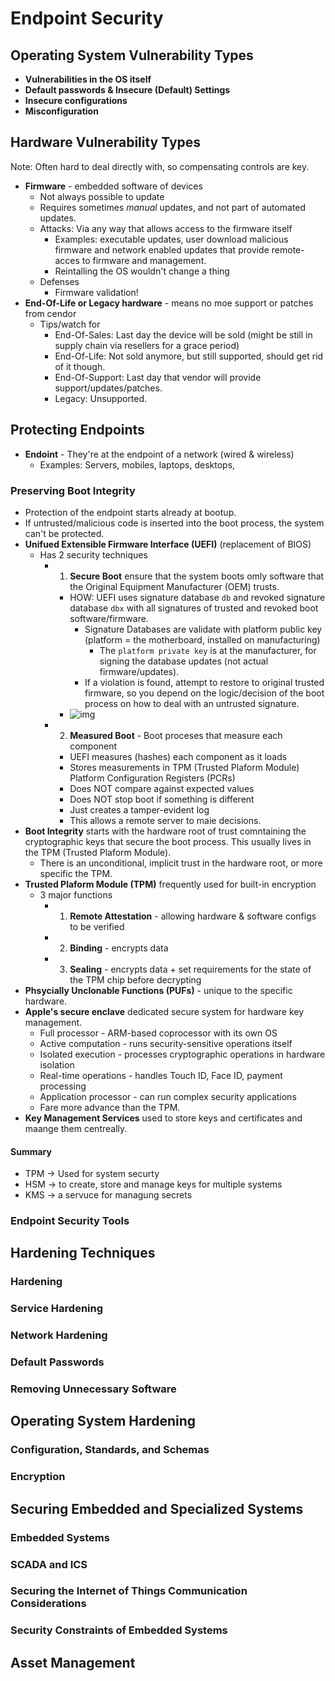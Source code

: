 # Endpoint Security

## Operating System Vulnerability Types

* **Vulnerabilities in the OS itself**
* **Default passwords & Insecure (Default) Settings**
* **Insecure configurations**
* **Misconfiguration**

## Hardware Vulnerability Types
Note: Often hard to deal directly with, so compensating controls are key.

* **Firmware** - embedded software of devices
  * Not always possible to update
  * Requires sometimes *manual* updates, and not part of automated updates.
  * Attacks: Via any way that allows access to the firmware itself
    * Examples: executable updates, user download malicious firmware and network enabled updates that provide remote-acces to firmware and management.
    * Reintalling the OS wouldn't change a thing
  * Defenses
    * Firmware validation!
* **End-Of-Life or Legacy hardware** - means no moe support or patches from cendor
  * Tips/watch for
    * End-Of-Sales: Last day the device will be sold (might be still in supply chain via resellers for a grace period)
    * End-Of-Life: Not sold anymore, but still supported, should get rid of it though.
    * End-Of-Support: Last day that vendor will provide support/updates/patches.
    * Legacy: Unsupported.

## Protecting Endpoints

* **Endoint** - They're at the endpoint of a network (wired & wireless)
  * Examples: Servers, mobiles, laptops, desktops,

### Preserving Boot Integrity

* Protection of the endpoint starts already at bootup.
* If untrusted/malicious code is inserted into the boot process, the system can't be protected.
* **Unifued Extensible Firmware Interface (UEFI)** (replacement of BIOS)
  * Has 2 security techniques
    * 1. **Secure Boot** ensure that the system boots omly software that the Original Equipment Manufacturer (OEM) trusts.
      * HOW: UEFI uses signature database `db` and revoked signature database `dbx` with all signatures of trusted and revoked boot software/firmware.
        * Signature Databases are validate with platform public key (platform = the motherboard, installed on manufacturing)
          * The `platform private key` is at the manufacturer, for signing the database updates (not actual firmware/updates).
        * If a violation is found, attempt to restore to original trusted firmware, so you depend on the logic/decision of the boot process on how to deal with an untrusted signature.
      * ![img](../assets/endpoint_security_uefi_secure_boot_process.jpg)
    * 2. **Measured Boot** - Boot proceses that measure each component
      * UEFI measures (hashes) each component as it loads
      * Stores measurements in TPM (Trusted Plaform Module) Platform Configuration Registers (PCRs)
      * Does NOT compare against expected values
      * Does NOT stop boot if something is different
      * Just creates a tamper-evident log
      * This allows a remote server to maie decisions.
* **Boot Integrity** starts with the hardware root of trust comntaining the cryptographic keys that secure the boot process. This usually lives in the TPM (Trusted Plaform Module).
  * There is an unconditional, implicit trust in the hardware root, or more specific the TPM.
* **Trusted Plaform Module (TPM)** frequently used for built-in encryption
  * 3 major functions
    * 1. **Remote Attestation** - allowing hardware & software configs to be verified
    * 2. **Binding** - encrypts data
    * 3. **Sealing** - encrypts data + set requirements for the state of the TPM chip before decrypting
* **Phsycially Unclonable Functions (PUFs)** - unique to the specific hardware.
* **Apple's secure enclave** dedicated secure system for hardware key management.
  * Full processor - ARM-based coprocessor with its own OS
  * Active computation - runs security-sensitive operations itself
  * Isolated execution - processes cryptographic operations in hardware isolation
  * Real-time operations - handles Touch ID, Face ID, payment processing
  * Application processor - can run complex security applications
  * Fare more advance than the TPM.
* **Key Management Services** used to store keys and certificates and maange them centreally.

#### Summary
* TPM -> Used for system securty
* HSM -> to create, store and manage keys for multiple systems
* KMS -> a servuce for managung secrets

### Endpoint Security Tools


## Hardening Techniques
### Hardening
### Service Hardening
### Network Hardening
### Default Passwords
### Removing Unnecessary Software

## Operating System Hardening
### Configuration, Standards, and Schemas
### Encryption

## Securing Embedded and Specialized Systems
### Embedded Systems
### SCADA and ICS
### Securing the Internet of Things Communication Considerations
### Security Constraints of Embedded Systems

## Asset Management
